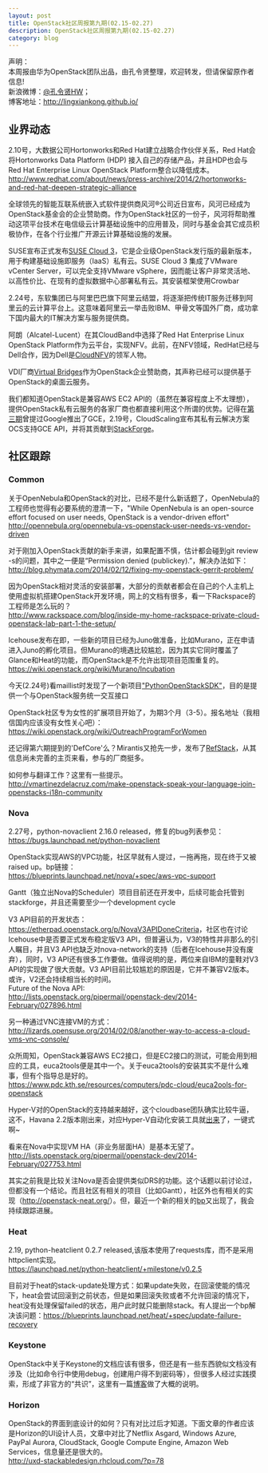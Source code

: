 ```yaml
---
layout: post
title: OpenStack社区周报第九期(02.15-02.27)
description: OpenStack社区周报第九期(02.15-02.27)
category: blog
---
```


声明：  
本周报由华为OpenStack团队出品，由孔令贤整理，欢迎转发，但请保留原作者信息!  
新浪微博：[@孔令贤HW](http://weibo.com/lingxiankong)；  
博客地址：<http://lingxiankong.github.io/>  

## 业界动态
2.10号，大数据公司Hortonworks和Red Hat建立战略合作伙伴关系，Red Hat会将Hortonworks Data Platform (HDP) 接入自己的存储产品，并且HDP也会与Red Hat Enterprise Linux OpenStack Platform整合以降低成本。  
<http://www.redhat.com/about/news/press-archive/2014/2/hortonworks-and-red-hat-deepen-strategic-alliance>

全球领先的智能互联系统嵌入式软件提供商风河®公司近日宣布，风河已经成为OpenStack基金会的企业赞助商。作为OpenStack社区的一份子，风河将帮助推动这项平台技术在电信级云计算基础设施中的应用普及，同时与基金会其它成员积极协作，在各个行业推广开源云计算基础设施的发展。

SUSE宣布正式发布[SUSE Cloud 3](https://www.suse.com/zh-cn/promo/susecloud3.html)，它是企业级OpenStack发行版的最新版本，用于构建基础设施即服务（IaaS）私有云。SUSE Cloud 3 集成了VMware vCenter Server，可以完全支持VMware vSphere，因而能让客户非常灵活地、以高性价比、在现有的虚拟数据中心部署私有云。其安装框架使用Crowbar

2.24号，东软集团已与阿里巴巴旗下阿里云结盟，将逐渐把传统IT服务迁移到阿里云的云计算平台上。这意味着阿里云一举击败IBM、甲骨文等国外厂商，成功拿下国内最大的IT解决方案与服务提供商。

阿朗（Alcatel-Lucent）在其CloudBand中选择了Red Hat Enterprise Linux OpenStack Platform作为云平台，实现NFV。此前，在NFV领域，RedHat已经与Dell合作，因为Dell是[CloudNFV](http://www.cloudnfv.com/)的领军人物。

VDI厂商[Virtual Bridges](http://vbridges.com/2014/02/18/virtual-bridges-announces-sponsorship-openstack-foundation)作为OpenStack企业赞助商，其声称已经可以提供基于OpenStack的桌面云服务。

我们都知道OpenStack是兼容AWS EC2 API的（虽然在兼容程度上不太理想），提供OpenStack私有云服务的各家厂商也都直接利用这个所谓的优势。记得在[第三期](http://lingxiankong.github.io/blog/2013/12/05/openstack-report-1128-1205/)曾提过Google推出了GCE，2.19号，CloudScaling宣布其私有云解决方案OCS支持GCE API，并将其贡献到[StackForge](http://github.com/stackforge/gce-api)。

## 社区跟踪
### Common
关于OpenNebula和OpenStack的对比，已经不是什么新话题了，OpenNebula的工程师也觉得有必要系统的澄清一下，"While OpenNebula is an open-source effort focused on user needs, OpenStack is a vendor-driven effort"  
<http://opennebula.org/opennebula-vs-openstack-user-needs-vs-vendor-driven>

对于刚加入OpenStack贡献的新手来讲，如果配置不慎，估计都会碰到git review -s的问题，其中之一便是“Permission denied (publickey).”，解决办法如下：  
<http://blog.phymata.com/2014/02/12/fixing-my-openstack-gerrit-problem/>

因为OpenStack相对灵活的安装部署，大部分的贡献者都会在自己的个人主机上使用虚拟机搭建OpenStack开发环境，网上的文档有很多，看一下Rackspace的工程师是怎么玩的？  
<http://www.rackspace.com/blog/inside-my-home-rackspace-private-cloud-openstack-lab-part-1-the-setup/>

Icehouse发布在即，一些新的项目已经为Juno做准备，比如Murano，正在申请进入Juno的孵化项目。但Murano的境遇比较尴尬，因为其实它同时覆盖了Glance和Heat的功能，而OpenStack是不允许出现项目范围重复的。    
<https://wiki.openstack.org/wiki/Murano/Incubation>

今天(2.24号)看maillist时发现了一个新项目["PythonOpenStackSDK"](https://wiki.openstack.org/wiki/PythonOpenStackSDK)，目的是提供一个与OpenStack服务统一交互接口

OpenStack社区专为女性的扩展项目开始了，为期3个月（3-5）。报名地址（我相信国内应该没有女性关心吧）：<https://wiki.openstack.org/wiki/OutreachProgramForWomen>

还记得第六期提到的'DefCore'么？Mirantis又抢先一步，发布了[RefStack](http://refstack.org/)，从其信息尚未完善的主页来看，参与的厂商挺多。

如何参与翻译工作？这里有一些提示。  
<http://vmartinezdelacruz.com/make-openstack-speak-your-language-join-openstacks-i18n-community>

### Nova
2.27号，python-novaclient 2.16.0 released，修复的bug列表参见：  
<https://bugs.launchpad.net/python-novaclient>

OpenStack实现AWS的VPC功能，社区早就有人提过，一拖再拖，现在终于又被raised up。bp链接：  
<https://blueprints.launchpad.net/nova/+spec/aws-vpc-support>

Gantt（独立出Nova的Scheduler）项目目前还在开发中，后续可能会托管到stackforge，并且还需要至少一个development cycle

V3 API目前的开发状态：<https://etherpad.openstack.org/p/NovaV3APIDoneCriteria>，社区也在讨论Icehouse中是否要正式发布稳定版V3 API，但普遍认为，V3的特性并非那么的引人瞩目，并且V3 API也缺乏对nova-network的支持（后者在Icehouse并没有废弃），同时，V3 API还有很多工作要做。值得说明的是，两位来自IBM的童鞋对V3 API的实现做了很大贡献。V3 API目前比较尴尬的原因是，它并不兼容V2版本。或许，V2还会持续相当长的时间。  
Future of the Nova API:  
<http://lists.openstack.org/pipermail/openstack-dev/2014-February/027896.html>

另一种通过VNC连接VM的方式：<http://lizards.opensuse.org/2014/02/08/another-way-to-access-a-cloud-vms-vnc-console/>

众所周知，OpenStack兼容AWS EC2接口，但是EC2接口的测试，可能会用到相应的工具，euca2tools便是其中一个。关于euca2tools的安装其实不是什么难事，但有个指导总是好的。  
<https://www.pdc.kth.se/resources/computers/pdc-cloud/euca2ools-for-openstack>

Hyper-V对的OpenStack的支持越来越好，这个cloudbase团队确实比较牛逼，这不，Havana 2.2版本刚出来，对应Hyper-V自动化安装工具就[出来](http://www.cloudbase.it/openstack-havana-2013-2-2-hyper-v-compute-installer-released/)了，一键式啊~

看来在Nova中实现VM HA（非业务层面HA）是基本无望了。  
<http://lists.openstack.org/pipermail/openstack-dev/2014-February/027753.html>

其实之前我是比较关注Nova是否会提供类似DRS的功能。这个话题以前讨论过，但都没有一个结论。而且社区有相关的项目（比如Gantt），社区外也有相关的实现（<http://openstack-neat.org/>）。但，最近一个新的相关的[bp](https://blueprints.launchpad.net/nova/+spec/resource-optimization-service)又出现了，我会持续跟踪进展。

### Heat
2.19, python-heatclient 0.2.7 released,该版本使用了requests库，而不是采用httpclient实现。  
<https://launchpad.net/python-heatclient/+milestone/v0.2.5>

目前对于heat的stack-update处理方式：如果update失败，在回滚使能的情况下，heat会尝试回滚到之前状态，但是如果回滚失败或者不允许回滚的情况下，heat没有处理保留failed的状态，用户此时就只能删除stack。有人提出一个bp解决该问题：https://blueprints.launchpad.net/heat/+spec/update-failure-recovery

### Keystone
OpenStack中关于Keystone的文档应该有很多，但还是有一些东西貌似文档没有涉及（比如命令行中使用debug，创建用户得不到密码等），但很多人经过实践摸索，形成了非官方的“共识”，这里有一篇[博客](http://mirandazhangq.wordpress.com/2014/02/10/wish-list-common-misunderstanding-undocumented-openstack-identity-api-authentication-add-user/)做了大概的说明。

### Horizon
OpenStack的界面到底设计的如何？只有对比过后才知道。下面文章的作者应该是Horizon的UI设计人员，文章中对比了Netflix Asgard, Windows Azure, PayPal Aurora, CloudStack, Google Compute Engine, Amazon Web Services，信息量还是很大的。  
<http://uxd-stackabledesign.rhcloud.com/?p=78>